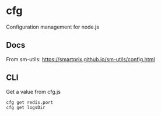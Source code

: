 # cfg

Configuration management for node.js

## Docs

From sm-utils: https://smartprix.github.io/sm-utils/config.html

## CLI

Get a value from cfg.js

```sh
cfg get redis.port
cfg get logsDir
```
